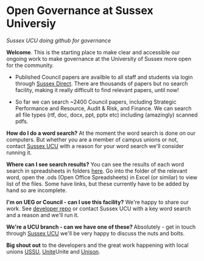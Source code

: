 # Open Governance at Sussex Universiy 
<i>Sussex UCU doing github for governance</i>

<b>Welcome</b>. This is the starting place to make clear and accessible our ongoing work to make governance at the University of Sussex more open for the community. 

- Published Council papers are availble to all staff and students via login through <a href="https://direct.sussex.ac.uk/page.php?realm=searches&page=committees">Sussex Direct</a>. There are thousands of papers but no search facility, making it really difficult to find relevant papers, until now!

- So far we can search ~2400 Council papers, including Strategic Performance and Resource, Audit & Risk, and Finance. We can search all file types (rtf, doc, docx, ppt, pptx etc) including (amazingly) scanned pdfs. 

<b>How do I do a word search?</b>
At the moment the word search is done on our computers. But whether you are a member of campus unions or not, contact <a href= "https://ucusussex.wixsite.com/ucusussex">Sussex UCU</a> with a reason for your word search we'll consider running it. 

<b>Where can I see search results?</b>
You can see the results of each word search in spreadsheets in folders <a href="https://github.com/SussexUCU/open-governance">here</a>. Go into the folder of the relevant word, open the .ods (Open Office Spreadsheets) in Excel (or similar) to view list of the files. Some have links, but these currently have to be added by hand so are incomplete. 

<b>I'm on UEG or Council - can I use this facility?</b>
We're happy to share our work. See <a href= "https://github.com/SussexUCU/developer"> developer repo</a> or contact Sussex UCU with a key word search and a reason and we'll run it.

<b>We're a UCU branch - can we have one of these? </b>
Absolutely - get in touch through <a href= "https://ucusussex.wixsite.com/ucusussex">Sussex UCU</a> we'll be very happy to discuss the nuts and bolts.

<b>Big shout out</b> to the developers and the great work happening with local unions <a href="https://www.sussexstudent.com">USSU</a>, <a href="http://www.sussex.ac.uk/unite/">Unite</a>Unite and <a href="https://www.sussex.ac.uk/unison/">Unison</a>. 

